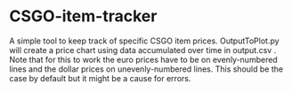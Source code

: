 # CSGO-item-tracker
A simple tool to keep track of specific CSGO item prices.
OutputToPlot.py will create a price chart using data accumulated over time in output.csv .
Note that for this to work the euro prices have to be on evenly-numbered lines and the dollar prices on unevenly-numbered lines.
This should be the case by default but it might be a cause for errors.
